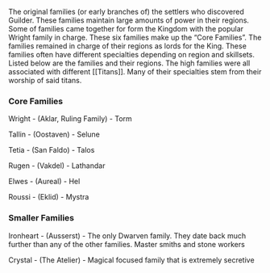 The original families (or early branches of) the settlers who discovered Guilder. These families maintain large amounts of power in their regions. Some of families came together for form the Kingdom with the popular Wright family in charge. These six families make up the “Core Families”. The families remained in charge of their regions as lords for the King. These families often have different specialties depending on region and skillsets. Listed below are the families and their regions. The high families were all associated with different [[Titans]]. Many of their specialties stem from their worship of said titans.

### Core Families
Wright - (Aklar, Ruling Family)
	- Torm

Tallin - (Oostaven)
	- Selune

Tetia - (San Faldo) 
	- Talos

Rugen - (Vakdel)
	- Lathandar

Elwes - (Aureal)
	- Hel

Roussi - (Eklid)
	- Mystra

### Smaller Families
Ironheart - (Ausserst) - The only Dwarven family. They date back much further than any of the other families. Master smiths and stone workers

Crystal - (The Atelier) - Magical focused family that is extremely secretive





